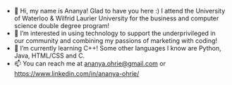 - 👋 Hi, my name is Ananya! Glad to have you here :) I attend the University of Waterloo & Wilfrid Laurier University for the business and computer science double degree program!
- 👀 I’m interested in using technology to support the underprivileged in our community and combining my passions of marketing with coding!
- 🌱 I’m currently learning C++! Some other languages I know are Python, Java, HTML/CSS and C.
- 📫 You can reach me at ananya.ohrie@gmail.com or https://www.linkedin.com/in/ananya-ohrie/

<!---
ananyao3/ananyao3 is a ✨ special ✨ repository because its `README.md` (this file) appears on your GitHub profile.
You can click the Preview link to take a look at your changes.
--->
